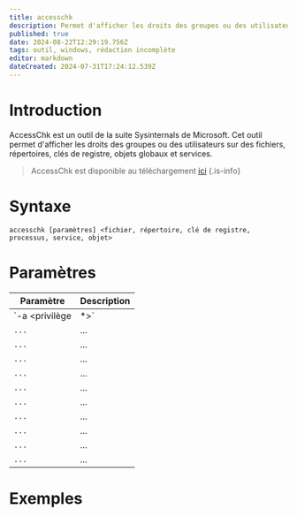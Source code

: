 ```yaml
---
title: accesschk
description: Permet d'afficher les droits des groupes ou des utilisateurs sur des ressources de type fichiers, répertoires, clés de registre, objets globaux et services
published: true
date: 2024-08-22T12:29:19.756Z
tags: outil, windows, rédaction incomplète
editor: markdown
dateCreated: 2024-07-31T17:24:12.539Z
---
```


# Introduction

AccessChk est un outil de la suite Sysinternals de Microsoft. Cet outil permet d'afficher les droits des groupes ou des utilisateurs sur des fichiers, répertoires, clés de registre, objets globaux et services.

> AccessChk est disponible au téléchargement [ici](https://learn.microsoft.com/fr-fr/sysinternals/downloads/accesschk)
> {.is-info}

# Syntaxe

`accesschk [paramètres] <fichier, répertoire, clé de registre, processus, service, objet>`

# Paramètres

| Paramètre | Description |
| --------- | ----------- |
| `-a <privilège|*>`     | Affiche les utilisateurs et groupes disposant d'un privilège spécifique. Il est possible d'utiliser une wildcard pour afficher tous les privilèges d'un utilisateur ou groupe         |
| `...`     | ...         |
| `...`     | ...         |
| `...`     | ...         |
| `...`     | ...         |
| `...`     | ...         |
| `...`     | ...         |
| `...`     | ...         |
| `...`     | ...         |
| `...`     | ...         |
| `...`     | ...         |

# Exemples

